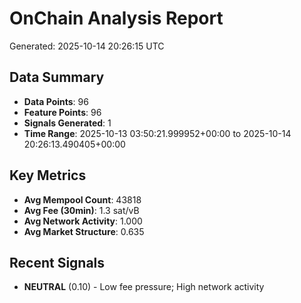 # OnChain Analysis Report
Generated: 2025-10-14 20:26:15 UTC

## Data Summary
- **Data Points**: 96
- **Feature Points**: 96
- **Signals Generated**: 1
- **Time Range**: 2025-10-13 03:50:21.999952+00:00 to 2025-10-14 20:26:13.490405+00:00

## Key Metrics
- **Avg Mempool Count**: 43818
- **Avg Fee (30min)**: 1.3 sat/vB
- **Avg Network Activity**: 1.000
- **Avg Market Structure**: 0.635

## Recent Signals
- **NEUTRAL** (0.10) - Low fee pressure; High network activity
